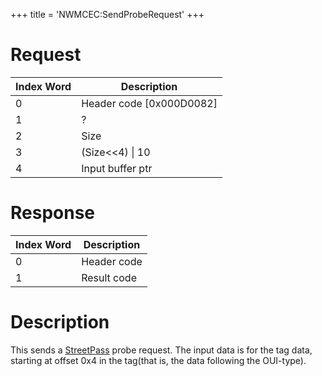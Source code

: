 +++
title = 'NWMCEC:SendProbeRequest'
+++

# Request

| Index Word | Description                |
|------------|----------------------------|
| 0          | Header code \[0x000D0082\] |
| 1          | ?                          |
| 2          | Size                       |
| 3          | (Size\<\<4) \| 10          |
| 4          | Input buffer ptr           |

# Response

| Index Word | Description |
|------------|-------------|
| 0          | Header code |
| 1          | Result code |

# Description

This sends a [StreetPass](StreetPass "wikilink") probe request. The
input data is for the tag data, starting at offset 0x4 in the tag(that
is, the data following the OUI-type).